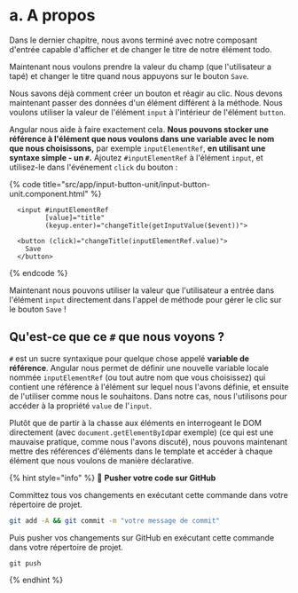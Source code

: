 # a. A propos

Dans le dernier chapitre, nous avons terminé avec notre composant d'entrée capable d'afficher et de changer le titre de notre élément todo. 

Maintenant nous voulons prendre la valeur du champ \(que l'utilisateur a tapé\) et changer le titre quand nous appuyons sur le bouton `Save`.

Nous savons déjà comment créer un bouton et réagir au clic. Nous devons maintenant passer des données d'un élément différent à la méthode. Nous voulons utiliser la valeur de l'élément `input` à l'intérieur de l'élément `button`.

Angular nous aide à faire exactement cela. **Nous pouvons stocker une référence à l'élément que nous voulons dans une variable avec le nom que nous choisissons,** par exemple `inputElementRef`, **en utilisant une syntaxe simple - un `#`.** Ajoutez `#inputElementRef` à l'élément `input`, et utilisez-le dans l'événement `click` du bouton :

{% code title="src/app/input-button-unit/input-button-unit.component.html" %}
```markup
  <input #inputElementRef
         [value]="title"
         (keyup.enter)="changeTitle(getInputValue($event))">

  <button (click)="changeTitle(inputElementRef.value)">
    Save
  </button>
```
{% endcode %}

Maintenant nous pouvons utiliser la valeur que l'utilisateur a entrée dans l'élément `input` directement dans l'appel de méthode pour gérer le clic sur le bouton `Save` !

## Qu'est-ce que ce `#` que nous voyons ?

`#` est un sucre syntaxique pour quelque chose appelé **variable de référence**. Angular nous permet de définir une nouvelle variable locale nommée `inputElementRef` \(ou tout autre nom que vous choisissez\) qui contient une référence à l'élément sur lequel nous l'avons définie, et ensuite de l'utiliser comme nous le souhaitons. Dans notre cas, nous l'utilisons pour accéder à la propriété `value` de l'`input`.

Plutôt que de partir à la chasse aux éléments en interrogeant le DOM directement (avec `document.getElementById`par exemple) \(ce qui est une mauvaise pratique, comme nous l'avons discuté\), nous pouvons maintenant mettre des références d'éléments dans le template et accéder à chaque élément que nous voulons de manière déclarative.

{% hint style="info" %}
💾 **Pusher votre code sur GitHub**

Committez tous vos changements en exécutant cette commande dans votre répertoire de projet.

```bash
git add -A && git commit -m "votre message de commit"
```

Puis pusher vos changements sur GitHub en exécutant cette commande dans votre répertoire de projet.

```
git push
```
{% endhint %}

